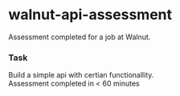 # walnut-api-assessment
Assessment completed for a job at Walnut. 

### Task
Build a simple api with certian functionallity.  
Assessment completed in < 60 minutes
